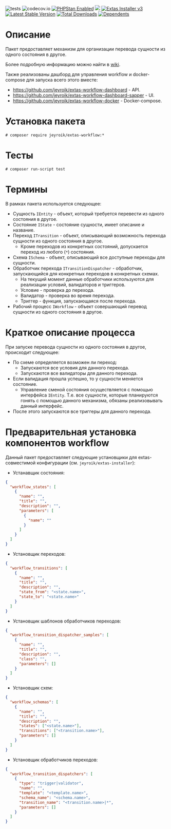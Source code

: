 ![tests](https://github.com/jeyroik/extas-workflow/workflows/PHP%20Composer/badge.svg?branch=master&event=push)
![codecov.io](https://codecov.io/gh/jeyroik/extas-workflow/coverage.svg?branch=master)
<a href="https://github.com/phpstan/phpstan"><img src="https://img.shields.io/badge/PHPStan-enabled-brightgreen.svg?style=flat" alt="PHPStan Enabled"></a>
<a href="https://codeclimate.com/github/jeyroik/extas-workflow/maintainability"><img src="https://api.codeclimate.com/v1/badges/252d9611f230455ea854/maintainability" /></a>
<a href="https://github.com/jeyroik/extas-installer/" title="Extas Installer v3"><img alt="Extas Installer v3" src="https://img.shields.io/badge/installer-v3-green"></a>
[![Latest Stable Version](https://poser.pugx.org/jeyroik/extas-workflow/v)](//packagist.org/packages/jeyroik/extas-workflow)
[![Total Downloads](https://poser.pugx.org/jeyroik/extas-workflow/downloads)](//packagist.org/packages/jeyroik/extas-workflow)
[![Dependents](https://poser.pugx.org/jeyroik/extas-workflow/dependents)](//packagist.org/packages/jeyroik/extas-workflow)

# Описание

Пакет предоставляет механизм для организации перевода сущности из одного состояния в другое.

Более подробную информацию можно найти в [wiki](https://github.com/jeyroik/extas-workflow/wiki/%D0%93%D0%BB%D0%B0%D0%B2%D0%BD%D0%B0%D1%8F).

Также реализованы дашборд для управления workflow и docker-compose для запуска всего этого вместе:

- https://github.com/jeyroik/extas-workflow-dashboard - API.
- https://github.com/jeyroik/extas-workflow-dashboard-sapper - UI.
- https://github.com/jeyroik/extas-workflow-docker - Docker-compose.

# Установка пакета

`# composer require jeyroik/extas-workflow:*`

# Тесты

`# composer run-script test`

# Термины

В рамках пакета используется следующее:

- Сущность `IEntity` - объект, который требуется перевести из одного состояния в другое.
- Состояние `IState` - состояние сущности, имеет описание и название.
- Переход `ITransition` - объект, описывающий возможность перехода сущности из одного состояния в другое. 
  - Кроме переходов из конкретных состояний, допускается переход из любого (`*`) состояния.
- Схема `ISchema` - объект, описывающий все доступные переходы для сущности.
- Обработчик перехода `ITransitionDispatcher` - обработчик, запускающийся для конкретных переходов в конкретных схемах.
  - На текущий момент данные обработчики используются для реализации условий, валидаторов и триггеров.
  - Условие - проверка до перехода.
  - Валидатор - проверка во время перехода.
  - Триггер - функция, запускающаяся после перехода.
- Рабочий процесс `IWorkflow` - объект совершающий перевод сущности из одного состояния в другое.

# Краткое описание процесса

При запуске перевода сущности из одного состояния в другое, происходит следующее:

- По схеме определяется возможен ли переход:
    - Запускаются все условия для данного перехода.
    - Запускаются все валидаторы для данного перехода.
- Если валидация прошла успешно, то у сущности меняется состояние.
  - Управление сменой состояния осуществляется с помощью интерфейса `IEntity`. Т.е. все сущности, которые планируются гонять с помощью данного механизма, обязаны реализовывать данный интерфейс.
- После этого запускаются все триггеры для данного перехода.

# Предварительная установка компонентов workflow

Данный пакет предоставляет следующие установщики для extas-совместимой конфигурации (см. `jeyroik/extas-installer`):

- Устанавщик состояния:
```json
{
  "workflow_states": [
    {
      "name": "",
      "title": "",
      "description": "",
      "parameters": [
        {
          "name": ""
        }
      ]
    }
  ]
}
```
- Установщик переходов:
```json
{
  "workflow_transitions": [
    {
      "name": "",
      "title": "",
      "description": "",
      "state_from": "<state.name>",
      "state_to": "<state.name>"
    }
  ]
}
```
- Установщик шаблонов обработчиков переходов:
```json
{
  "workflow_transition_dispatcher_samples": [
    {
      "name": "",
      "title": "",
      "description": "",
      "class": "",
      "parameters": []
    }
  ]
}
```
- Установщик схем:
```json
{
  "workflow_schemas": [
    {
      "name": "",
      "title": "",
      "description": "",
      "states": ["<state.name>"],
      "transitions": ["<transition.name>"],
      "parameters": []
    }
  ]
}
```
- Установщик обработчиков переходов:
```json
{
  "workflow_transition_dispatchers": [
    {
      "type": "trigger|validator",
      "name": "",
      "template": "<template.name>",
      "schema_name": "<schema.name>",
      "transition_name": "<transition.name>|*",
      "parameters": []
    }
  ]
}
```
